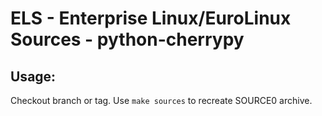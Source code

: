 # ELS - Enterprise Linux/EuroLinux Sources - python-cherrypy
 
## Usage:
  Checkout branch or tag. Use `make sources` to recreate  SOURCE0 archive.
